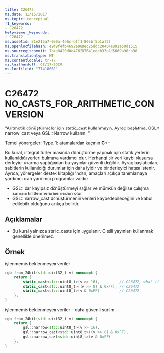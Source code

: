 ```yaml
---
title: C26472
ms.date: 11/15/2017
ms.topic: conceptual
f1_keywords:
- C26472
helpviewer_keywords:
- C26472
ms.assetid: 51e215a7-0e0a-4e6c-bff1-805bf5b1af29
ms.openlocfilehash: e9f9f4fb4692e988ec25ddc20407a891a50d1515
ms.sourcegitcommit: 7bea0420d0e476287641edeb33a9d5689a98cb98
ms.translationtype: MT
ms.contentlocale: tr-TR
ms.lasthandoff: 02/17/2020
ms.locfileid: "77418069"
---
```

# <a name="c26472-no_casts_for_arithmetic_conversion"></a>C26472 NO_CASTS_FOR_ARITHMETIC_CONVERSION

"Aritmetik dönüştürmeler için static_cast kullanmayın. Ayraç başlatma, GSL:: narrow_cast veya GSL:: Narrow kullanın. "

Temel yönergeler: Type. 1: atamalardan kaçının **C++**

Bu kural, integral türler arasında dönüştürme yapmak için statik yerlerin kullanıldığı yerleri bulmaya yardımcı olur. Herhangi bir veri kaybı oluşursa derleyici uyarma yaptığından bu yayınlar güvenli değildir. Ayraç başlatıcıları, sabitlerin kullanıldığı durumlar için daha iyidir ve bir derleyici hatası istenir. Ayrıca, yönergeler destek kitaplığı 'ndan, amaçları açıkça tanımlamaya yardımcı olan yardımcı programlar vardır:

- GSL:: dar kayıpsız dönüştürmeyi sağlar ve mümkün değilse çalışma zamanı kilitlenmelerine neden olur.
- GSL:: narrow_cast dönüştürmenin verileri kaybedebileceğini ve kabul edilebilir olduğunu açıkça belirtir.

## <a name="remarks"></a>Açıklamalar

- Bu kural yalnızca static_casts için uygulanır. C stili yayınları kullanmak genellikle önerilmez.

## <a name="example"></a>Örnek

işlenmemiş beklenmeyen veriler

```cpp
rgb from_24bit(std::uint32_t v) noexcept {
    return {
        static_cast<std::uint8_t>(v >> 16),         // C26472, what if top byte is non-zero?
        static_cast<std::uint8_t>((v >> 8) & 0xFF), // C26472
        static_cast<std::uint8_t>(v & 0xFF)         // C26472
    };
}
```

işlenmemiş beklenmeyen veriler – daha güvenli sürüm

```cpp
rgb from_24bit(std::uint32_t v) noexcept {
    return {
        gsl::narrow<std::uint8_t>(v >> 16),
        gsl::narrow_cast<std::uint8_t>((v >> 8) & 0xFF),
        gsl::narrow_cast<std::uint8_t>(v & 0xFF)
    };
}
```
